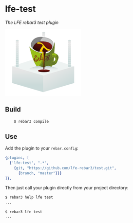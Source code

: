 # lfe-test

*The LFE rebar3 test plugin*

<img src="resources/images/logo.png" />


## Build


```bash
    $ rebar3 compile
```


## Use

Add the plugin to your ``rebar.config``:

```erlang
{plugins, [
  {'lfe-test', ".*",
    {git, "https://github.com/lfe-rebar3/test.git",
      {branch, "master"}}}
]}.
```

Then just call your plugin directly from your project directory:

```bash
$ rebar3 help lfe test
...
```

```bash
$ rebar3 lfe test
...
```
